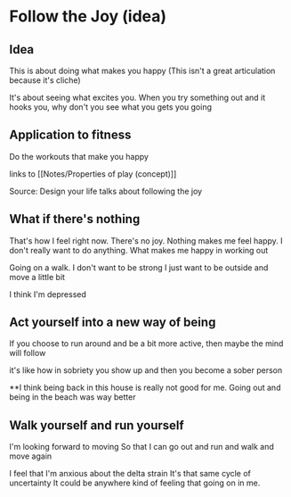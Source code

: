 # Follow the Joy (idea)

## Idea

This is about doing what makes you happy
(This isn't a great articulation because it's cliche)

It's about seeing what excites you.
When you try something out and it hooks you, why don't you see what you gets you going

## Application to fitness

Do the workouts that make you happy

links to
[[Notes/Properties of play (concept)]]

Source:
Design your life talks about following the joy

## What if there's nothing

That's how I feel right now.
There's no joy.
Nothing makes me feel happy.
I don't really want to do anything.
What makes me happy in working out

Going on a walk.
I don't want to be strong
I just want to be outside and move a little bit

I think I'm depressed

## Act yourself into a new way of being

If you choose to run around
and be a bit more active,
then maybe the mind will follow

it's like how in sobriety
you show up
and then you become a sober person

**I think being back in this house is really not good for me.
Going out and being in the beach was way better

## Walk yourself and run yourself

I'm looking forward to moving
So that I can go out and run and walk and move again

I feel that I'm anxious about the delta strain
It's that same cycle of uncertainty
It could be anywhere kind of feeling that going on in me.
